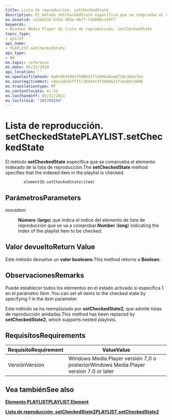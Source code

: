 ```yaml
---
title: Lista de reproducción. setCheckedState
description: El método setCheckedState especifica que se comprueba el elemento indexado de la lista de reproducción.
ms.assetid: ce5de21b-6354-485e-b6f7-f4d090c149f7
keywords:
- Windows Media Player de lista de reproducción. setCheckedState
topic_type:
- apiref
api_name:
- PLAYLIST.setCheckedState
api_type:
- NA
ms.topic: reference
ms.date: 05/31/2018
api_location: ''
ms.openlocfilehash: 6a8c86459dcf590b1ff1e884a8aa671dc1bba78a
ms.sourcegitcommit: c8ec1ded1ffffc364d3c4f560bb2171da0dc5040
ms.translationtype: MT
ms.contentlocale: es-ES
ms.lasthandoff: 03/22/2021
ms.locfileid: "105708208"
---
```

# <a name="playlistsetcheckedstate"></a><span data-ttu-id="5a492-104">Lista de reproducción. setCheckedState</span><span class="sxs-lookup"><span data-stu-id="5a492-104">PLAYLIST.setCheckedState</span></span>

<span data-ttu-id="5a492-105">El método **setCheckedState** especifica que se comprueba el elemento indexado de la lista de reproducción.</span><span class="sxs-lookup"><span data-stu-id="5a492-105">The **setCheckedState** method specifies that the indexed item in the playlist is checked.</span></span>

``` syntax
        elementID.setCheckedState(item)
```

## <a name="parameters"></a><span data-ttu-id="5a492-106">Parámetros</span><span class="sxs-lookup"><span data-stu-id="5a492-106">Parameters</span></span>

<dl> <dt>

<span data-ttu-id="5a492-107"><span id="item"></span><span id="ITEM"></span>*movs*</span><span class="sxs-lookup"><span data-stu-id="5a492-107"><span id="item"></span><span id="ITEM"></span>*item*</span></span>
</dt> <dd>

<span data-ttu-id="5a492-108">**Número** (**largo**) que indica el índice del elemento de lista de reproducción que se va a comprobar.</span><span class="sxs-lookup"><span data-stu-id="5a492-108">**Number** (**long**) indicating the index of the playlist item to be checked.</span></span>

</dd> </dl>

## <a name="return-value"></a><span data-ttu-id="5a492-109">Valor devuelto</span><span class="sxs-lookup"><span data-stu-id="5a492-109">Return Value</span></span>

<span data-ttu-id="5a492-110">Este método devuelve un **valor booleano**.</span><span class="sxs-lookup"><span data-stu-id="5a492-110">This method returns a **Boolean**.</span></span>

## <a name="remarks"></a><span data-ttu-id="5a492-111">Observaciones</span><span class="sxs-lookup"><span data-stu-id="5a492-111">Remarks</span></span>

<span data-ttu-id="5a492-112">Puede establecer todos los elementos en el estado activado si especifica 1 en el parámetro *Item* .</span><span class="sxs-lookup"><span data-stu-id="5a492-112">You can set all items to the checked state by specifying  1 in the *item* parameter.</span></span>

<span data-ttu-id="5a492-113">Este método se ha reemplazado por **setCheckedState2**, que admite listas de reproducción anidadas.</span><span class="sxs-lookup"><span data-stu-id="5a492-113">This method has been replaced by **setCheckedState2**, which supports nested playlists.</span></span>

## <a name="requirements"></a><span data-ttu-id="5a492-114">Requisitos</span><span class="sxs-lookup"><span data-stu-id="5a492-114">Requirements</span></span>



| <span data-ttu-id="5a492-115">Requisito</span><span class="sxs-lookup"><span data-stu-id="5a492-115">Requirement</span></span> | <span data-ttu-id="5a492-116">Value</span><span class="sxs-lookup"><span data-stu-id="5a492-116">Value</span></span> |
|--------------------|------------------------------------------------------|
| <span data-ttu-id="5a492-117">Versión</span><span class="sxs-lookup"><span data-stu-id="5a492-117">Version</span></span><br/> | <span data-ttu-id="5a492-118">Windows Media Player versión 7,0 o posterior</span><span class="sxs-lookup"><span data-stu-id="5a492-118">Windows Media Player version 7.0 or later</span></span><br/> |



## <a name="see-also"></a><span data-ttu-id="5a492-119">Vea también</span><span class="sxs-lookup"><span data-stu-id="5a492-119">See also</span></span>

<dl> <dt>

[<span data-ttu-id="5a492-120">**Elemento PLAYLIST**</span><span class="sxs-lookup"><span data-stu-id="5a492-120">**PLAYLIST Element**</span></span>](playlist-element.md)
</dt> <dt>

[<span data-ttu-id="5a492-121">**Lista de reproducción. setCheckedState2**</span><span class="sxs-lookup"><span data-stu-id="5a492-121">**PLAYLIST.setCheckedState2**</span></span>](playlist-setcheckedstate2.md)
</dt> </dl>

 

 





